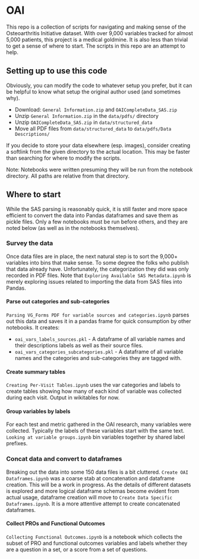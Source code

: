 # OAI

This repo is a collection of scripts for navigating and making sense of the Osteoarthritis Initiative dataset. With
over 9,000 variables tracked for almost 5,000 patients, this project is a medical goldmine.  It is also less than
trivial to get a sense of where to start.  The scripts in this repo are an attempt to help.

## Setting up to use this code

Obviously, you can modify the code to whatever setup you prefer, but it can be helpful to know what setup the original
author used (and sometimes why). 

* Download: `General Information.zip` and `OAICompleteData_SAS.zip`
* Unzip `General Information.zip` in the `data/pdfs/` directory
* Unzip `OAICompleteData_SAS.zip` in `data/structured_data`
* Move all PDF files from `data/structured_data` to `data/pdfs/Data Descriptions/`

If you decide to store your data elsewhere (esp. images), consider creating a softlink from the given
directory to the actual location. This may be faster than searching for where to modify the scripts.

Note: Notebooks were written presuming they will be run from the notebook directory. All paths are relative from that 
directory.

## Where to start
While the SAS parsing is reasonably quick, it is still faster and more space efficient to convert the data into
Pandas dataframes and save them as pickle files. Only a few notebooks must be run before others, and they are noted 
below (as well as in the notebooks themselves). 


### Survey the data
Once data files are in place, the next natural step is to sort the 9,000+ variables into bins that make sense. To some
degree the folks who publish that data already have. Unfortunately, the categorization they did was only recorded
in PDF files. Note that `Exploring Available SAS Metadata.ipynb` is merely exploring issues related to importing the
data from SAS files into Pandas.

#### Parse out categories and sub-categories

`Parsing VG_Forms PDF for variable sources and categories.ipynb` parses out this data and saves it in a pandas frame
for quick consumption by other notebooks. It creates:
* `oai_vars_labels_sources.pkl` - A dataframe of all variable names and their descriptions labels as well as
  their source files.
* `oai_vars_categories_subcategories.pkl` - A dataframe of all variable names and the categories and sub-categories
  they are tagged with.

#### Create summary tables

`Creating Per-Visit Tables.ipynb` uses the var categories and labels to create tables showing how many of each kind of
variable was collected during each visit. Output in wikitables for now.

#### Group variables by labels
For each test and metric gathered in the OAI research, many variables were collected.  Typically the labels of these
variables start with the same text. `Looking at variable groups.ipynb` bin variables together by shared label 
prefixes.

### Concat data and convert to dataframes

Breaking out the data into some 150 data files is a bit cluttered. `Create OAI Dataframes.ipynb` was a coarse
stab at concatenation and dataframe creation. This will be a work in progress. As the details of different datasets
is explored and more logical dataframe schemas become evident from actual usage, dataframe creation will move to
`Create Data Specific Dataframes.ipynb`. It is a more attentive attempt to create concatenated dataframes. 

#### Collect PROs and Functional Outcomes

`Collecting Functional Outcomes.ipynb` is a notebook which collects the subset of PRO and functional outcomes
variables and labels whether they are a question in a set, or a score from a set of questions.